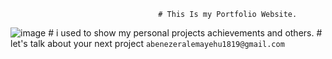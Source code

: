                                      # This Is my Portfolio Website.
![image](https://user-images.githubusercontent.com/84628709/200192623-6e818453-111f-4c40-bba0-d4d51a49ce0b.png)
                          # i used to show my personal projects achievements and others.
                       # let's talk about your next project `abenezeralemayehu1819@gmail.com`
